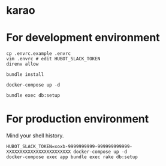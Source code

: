# karao

# For development environment

```shell-session
cp .envrc.example .envrc
vim .envrc # edit HUBOT_SLACK_TOKEN
direnv allow
```

```shell-session
bundle install
```

```shell-session
docker-compose up -d
```

```shell-session
bundle exec db:setup
```

# For production environment

Mind your shell history.

```shell-session
HUBOT_SLACK_TOKEN=xoxb-9999999999-999999999999-XXXXXXXXXXXXXXXXXXXXXXXX docker-compose up -d
docker-compose exec app bundle exec rake db:setup
```
